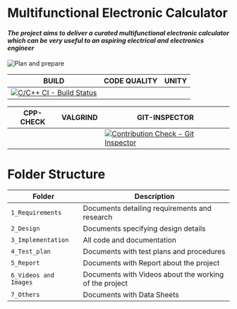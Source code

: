 # Multifunctional Electronic Calculator

#### *The project aims to deliver a curated multifunctional electronic calculator which can be very useful to an aspiring electrical and electronics engineer*
![Plan and prepare](https://user-images.githubusercontent.com/80444408/124429895-14429580-dd8c-11eb-8152-ad048d59db7f.png)

BUILD              | CODE QUALITY                             |UNITY     |
-------------------| -----------------------------------------|----------|
[![C/C++ CI - Build Status](https://github.com/GENESIS2021Q1/sdlc2-team-1/actions/workflows/C-build.yml/badge.svg)](https://github.com/GENESIS2021Q1/sdlc2-team-1/actions/workflows/C-build.yml)|  | |
                   
CPP-CHECK          | VALGRIND                             |GIT-INSPECTOR|
-------------------| -----------------------------------------|----------|
                   |                  |     [![Contribution Check - Git Inspector](https://github.com/GENESIS2021Q1/sdlc2-team-1/actions/workflows/gitinspector.yml/badge.svg)](https://github.com/GENESIS2021Q1/sdlc2-team-1/actions/workflows/gitinspector.yml)      |                 

# Folder Structure
Folder             | Description
-------------------| -----------------------------------------
`1_Requirements`   | Documents detailing requirements and research
`2_Design`         | Documents specifying design details
`3_Implementation` | All code and documentation
`4_Test_plan`      | Documents with test plans and procedures
`5_Report`         |  Documents with Report about the project               
`6_Videos and Images`| Documents with Videos about the working of the project
`7_Others   `      | Documents with Data Sheets



